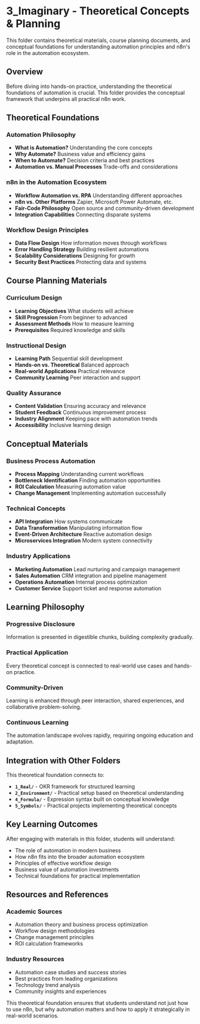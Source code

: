 # 3_Imaginary - Theoretical Concepts & Planning

This folder contains theoretical materials, course planning documents, and conceptual foundations for understanding automation principles and n8n's role in the automation ecosystem.

## Overview

Before diving into hands-on practice, understanding the theoretical foundations of automation is crucial. This folder provides the conceptual framework that underpins all practical n8n work.

## Theoretical Foundations

### Automation Philosophy
- **What is Automation?** Understanding the core concepts
- **Why Automate?** Business value and efficiency gains
- **When to Automate?** Decision criteria and best practices
- **Automation vs. Manual Processes** Trade-offs and considerations

### n8n in the Automation Ecosystem
- **Workflow Automation vs. RPA** Understanding different approaches
- **n8n vs. Other Platforms** Zapier, Microsoft Power Automate, etc.
- **Fair-Code Philosophy** Open source and community-driven development
- **Integration Capabilities** Connecting disparate systems

### Workflow Design Principles
- **Data Flow Design** How information moves through workflows
- **Error Handling Strategy** Building resilient automations
- **Scalability Considerations** Designing for growth
- **Security Best Practices** Protecting data and systems

## Course Planning Materials

### Curriculum Design
- **Learning Objectives** What students will achieve
- **Skill Progression** From beginner to advanced
- **Assessment Methods** How to measure learning
- **Prerequisites** Required knowledge and skills

### Instructional Design
- **Learning Path** Sequential skill development
- **Hands-on vs. Theoretical** Balanced approach
- **Real-world Applications** Practical relevance
- **Community Learning** Peer interaction and support

### Quality Assurance
- **Content Validation** Ensuring accuracy and relevance
- **Student Feedback** Continuous improvement process
- **Industry Alignment** Keeping pace with automation trends
- **Accessibility** Inclusive learning design

## Conceptual Materials

### Business Process Automation
- **Process Mapping** Understanding current workflows
- **Bottleneck Identification** Finding automation opportunities
- **ROI Calculation** Measuring automation value
- **Change Management** Implementing automation successfully

### Technical Concepts
- **API Integration** How systems communicate
- **Data Transformation** Manipulating information flow
- **Event-Driven Architecture** Reactive automation design
- **Microservices Integration** Modern system connectivity

### Industry Applications
- **Marketing Automation** Lead nurturing and campaign management
- **Sales Automation** CRM integration and pipeline management
- **Operations Automation** Internal process optimization
- **Customer Service** Support ticket and response automation

## Learning Philosophy

### Progressive Disclosure
Information is presented in digestible chunks, building complexity gradually.

### Practical Application
Every theoretical concept is connected to real-world use cases and hands-on practice.

### Community-Driven
Learning is enhanced through peer interaction, shared experiences, and collaborative problem-solving.

### Continuous Learning
The automation landscape evolves rapidly, requiring ongoing education and adaptation.

## Integration with Other Folders

This theoretical foundation connects to:
- **`1_Real/`** - OKR framework for structured learning
- **`2_Environment/`** - Practical setup based on theoretical understanding
- **`4_Formula/`** - Expression syntax built on conceptual knowledge
- **`5_Symbols/`** - Practical projects implementing theoretical concepts

## Key Learning Outcomes

After engaging with materials in this folder, students will understand:
- The role of automation in modern business
- How n8n fits into the broader automation ecosystem
- Principles of effective workflow design
- Business value of automation investments
- Technical foundations for practical implementation

## Resources and References

### Academic Sources
- Automation theory and business process optimization
- Workflow design methodologies
- Change management principles
- ROI calculation frameworks

### Industry Resources
- Automation case studies and success stories
- Best practices from leading organizations
- Technology trend analysis
- Community insights and experiences

This theoretical foundation ensures that students understand not just how to use n8n, but why automation matters and how to apply it strategically in real-world scenarios.
